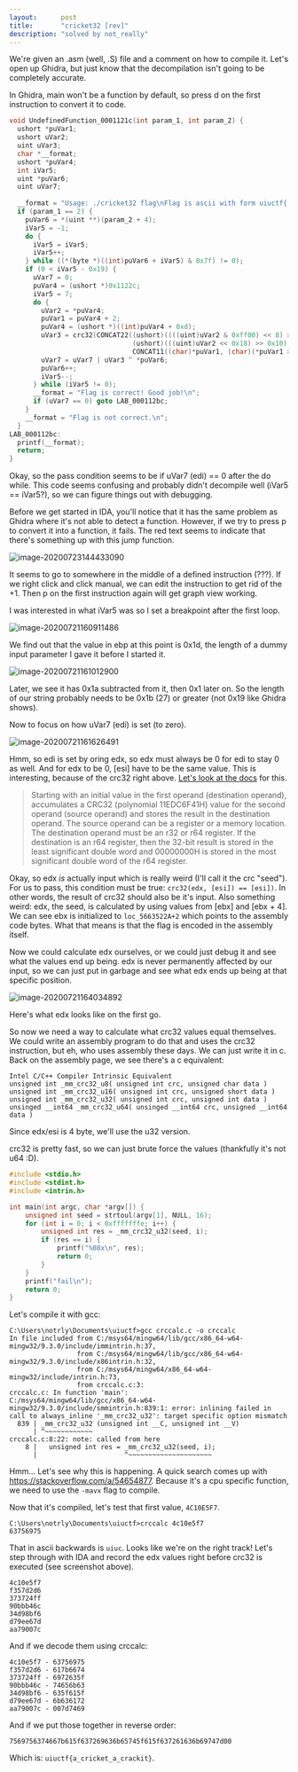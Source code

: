 ```yaml
---
layout:      post
title:       "cricket32 [rev]"
description: "solved by not_really"
---
```


We're given an .asm (well, .S) file and a comment on how to compile it. Let's open up Ghidra, but just know that the decompilation isn't going to be completely accurate.

In Ghidra, main won't be a function by default, so press d on the first instruction to convert it to code.

```c
void UndefinedFunction_0001121c(int param_1, int param_2) {
  ushort *puVar1;
  ushort uVar2;
  uint uVar3;
  char *__format;
  ushort *puVar4;
  int iVar5;
  uint *puVar6;
  uint uVar7;
  
  __format = "Usage: ./cricket32 flag\nFlag is ascii with form uiuctf{...}\n";
  if (param_1 == 2) {
    puVar6 = *(uint **)(param_2 + 4);
    iVar5 = -1;
    do {
      iVar5 = iVar5;
      iVar5++;
    } while ((*(byte *)((int)puVar6 + iVar5) & 0x7f) != 0);
    if (0 < iVar5 - 0x19) {
      uVar7 = 0;
      puVar4 = (ushort *)0x1122c;
      iVar5 = 7;
      do {
        uVar2 = *puVar4;
        puVar1 = puVar4 + 2;
        puVar4 = (ushort *)((int)puVar4 + 0xd);
        uVar3 = crc32(CONCAT22((ushort)((((uint)uVar2 & 0xff00) << 8) >> 0x10) |
                               (ushort)(((uint)uVar2 << 0x18) >> 0x10),
                               CONCAT11((char)*puVar1, (char)(*puVar1 >> 8))), *puVar6);
        uVar7 = uVar7 | uVar3 ^ *puVar6;
        puVar6++;
        iVar5--;
      } while (iVar5 != 0);
      __format = "Flag is correct! Good job!\n";
      if (uVar7 == 0) goto LAB_000112bc;
    }
    __format = "Flag is not correct.\n";
  }
LAB_000112bc:
  printf(__format);
  return;
}
```

Okay, so the pass condition seems to be if uVar7 (edi) == 0 after the do while. This code seems confusing and probably didn't decompile well (iVar5 == iVar5?), so we can figure things out with debugging.

Before we get started in IDA, you'll notice that it has the same problem as Ghidra where it's not able to detect a function. However, if we try to press p to convert it into a function, it fails. The red text seems to indicate that there's something up with this jump function.

![image-20200723144433090](/img/uiuctf2020/image-20200723144433090.png)

It seems to go to somewhere in the middle of a defined instruction (???). If we right click and click manual, we can edit the instruction to get rid of the +1. Then p on the first instruction again will get graph view working.

I was interested in what iVar5 was so I set a breakpoint after the first loop.

![image-20200721160911486](/img/uiuctf2020/image-20200721160911486.png)

We find out that the value in ebp at this point is 0x1d, the length of a dummy input parameter I gave it before I started it. 

![image-20200721161012900](/img/uiuctf2020/image-20200721161012900.png)

Later, we see it has 0x1a subtracted from it, then 0x1 later on. So the length of our string probably needs to be 0x1b (27) or greater (not 0x19 like Ghidra shows).

Now to focus on how uVar7 (edi) is set (to zero).

![image-20200721161626491](/img/uiuctf2020/image-20200721161626491.png)

Hmm, so edi is set by oring edx, so edx must always be 0 for edi to stay 0 as well. And for edx to be 0, [esi] have to be the same value. This is interesting, because of the crc32 right above. [Let's look at the docs](https://www.felixcloutier.com/x86/crc32) for this.

> Starting with an initial value in the first operand (destination operand), accumulates a CRC32 (polynomial 11EDC6F41H) value for the  second operand (source operand) and stores the result in the destination operand. The source operand can be a register or a memory location. The destination operand must be an r32 or r64 register. If the destination  is an r64 register, then the 32-bit result is stored in the least  significant double word and 00000000H is stored in the most significant  double word of the r64 register.

Okay, so edx _is_ actually input which is really weird (I'll call it the crc "seed"). For us to pass, this condition must be true: `crc32(edx, [esi]) == [esi])`. In other words, the result of crc32 should also be it's input. Also something weird: edx, the seed, is calculated by using values from [ebx] and [ebx + 4]. We can see ebx is initialized to `loc_5663522A+2` which points to the assembly code bytes. What that means is that the flag is encoded in the assembly itself.

Now we could calculate edx ourselves, or we could just debug it and see what the values end up being. edx is never permanently affected by our input, so we can just put in garbage and see what edx ends up being at that specific position.

![image-20200721164034892](/img/uiuctf2020/image-20200721164034892.png)

Here's what edx looks like on the first go.

So now we need a way to calculate what crc32 values equal themselves. We could write an assembly program to do that and uses the crc32 instruction, but eh, who uses assembly these days. We can just write it in c. Back on the assembly page, we see there's a c equivalent:

```
Intel C/C++ Compiler Intrinsic Equivalent
unsigned int _mm_crc32_u8( unsigned int crc, unsigned char data )
unsigned int _mm_crc32_u16( unsigned int crc, unsigned short data )
unsigned int _mm_crc32_u32( unsigned int crc, unsigned int data )
unsinged __int64 _mm_crc32_u64( unsinged __int64 crc, unsigned __int64 data )
```

Since edx/esi is 4 byte, we'll use the u32 version.

crc32 is pretty fast, so we can just brute force the values (thankfully it's not u64 :D).

```c
#include <stdio.h>
#include <stdint.h>
#include <intrin.h>

int main(int argc, char *argv[]) {
	unsigned int seed = strtoul(argv[1], NULL, 16);
	for (int i = 0; i < 0xfffffffe; i++) {
		unsigned int res = _mm_crc32_u32(seed, i);
		if (res == i) {
			printf("%08x\n", res);
			return 0;
		}
	}
	printf("fail\n");
	return 0;
}
```

Let's compile it with gcc:

```
C:\Users\notrly\Documents\uiuctf>gcc crccalc.c -o crccalc
In file included from C:/msys64/mingw64/lib/gcc/x86_64-w64-mingw32/9.3.0/include/immintrin.h:37,
                 from C:/msys64/mingw64/lib/gcc/x86_64-w64-mingw32/9.3.0/include/x86intrin.h:32,
                 from C:/msys64/mingw64/x86_64-w64-mingw32/include/intrin.h:73,
                 from crccalc.c:3:
crccalc.c: In function 'main':
C:/msys64/mingw64/lib/gcc/x86_64-w64-mingw32/9.3.0/include/smmintrin.h:839:1: error: inlining failed in call to always_inline '_mm_crc32_u32': target specific option mismatch
  839 | _mm_crc32_u32 (unsigned int __C, unsigned int __V)
      | ^~~~~~~~~~~~~
crccalc.c:8:22: note: called from here
    8 |   unsigned int res = _mm_crc32_u32(seed, i);
      |                      ^~~~~~~~~~~~~~~~~~~~~~
```

Hmm... Let's see why this is happening. A quick search comes up with https://stackoverflow.com/a/54654877. Because it's a cpu specific function, we need to use the `-mavx` flag to compile.

Now that it's compiled, let's test that first value, `4C10E5F7`.

```
C:\Users\notrly\Documents\uiuctf>crccalc 4c10e5f7
63756975
```

That in ascii backwards is `uiuc`. Looks like we're on the right track! Let's step through with IDA and record the edx values right before crc32 is executed (see screenshot above).

```
4c10e5f7
f357d2d6
373724ff
90bbb46c
34d98bf6
d79ee67d
aa79007c
```

And if we decode them using crccalc:

```
4c10e5f7 - 63756975
f357d2d6 - 617b6674
373724ff - 6972635f
90bbb46c - 74656b63
34d98bf6 - 635f615f
d79ee67d - 6b636172
aa79007c - 007d7469
```

And if we put those together in reverse order:

`7569756374667b615f637269636b65745f615f637261636b69747d00`

Which is: `uiuctf{a_cricket_a_crackit}`.